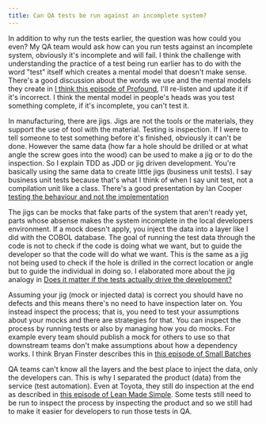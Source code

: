 ```yaml
---
title: Can QA tests be run against an incomplete system?
---
```


In addition to why run the tests earlier, the question was how could you even? 
My QA team would ask how can you run tests against an incomplete system, obviously it's incomplete and will fail. 
I think the challenge with understanding the practice of a test being run earlier has to do with the word "test" itself which creates a mental model that doesn't make sense. 
There's a good discussion about the words we use and the mental models they create in [I think this episode of Profound](https://www.profound-deming.com/profound-podcast/s4-e16-angela-montgomery-integrating-deming-and-goldratt-for-organizational-transformation), I'll re-listen and update it if it's incorrect.
I think the mental model in people's heads was you test something complete, if it's incomplete, you can't test it.

In manufacturing, there are jigs. 
Jigs are not the tools or the materials, they support the use of tool with the material. 
Testing is inspection. If I were to tell someone to test something before it's finished, obviously it can't be done. 
However the same data (how far a hole should be drilled or at what angle the screw goes into the wood) can be used to make a jig or to do the inspection.
So I explain TDD as JDD or jig driven development. You're basically using the same data to create little jigs (business unit tests). 
I say business unit tests because that's what I think of when I say unit test, not a compilation unit like a class.
There's a good presentation by Ian Cooper [testing the behaviour and not the implementation](https://www.youtube.com/watch?v=EZ05e7EMOLM)

The jigs can be mocks that fake parts of the system that aren't ready yet, parts whose absense makes the system incomplete in the local developers environment.
If a mock doesn't apply, you inject the data into a layer like I did with the COBOL database. 
The goal of running the test data through the code is not to check if the code is doing what we want, but to guide the developer so that the code will do what we want. 
This is the same as a jig not being used to check if the hole is drilled in the correct location or angle but to guide the individual in doing so.
I elaborated more about the jig analogy in [Does it matter if the tests actually drive the development?](3)

Assuming your jig (mock or injected data) is correct you should have no defects and this means there's no need to have inspection later on.
You instead inspect the process; that is, you need to test your assumptions about your mocks and there are strategies for that. 
You can inspect the process by running tests or also by managing how you do mocks. 
For example every team should publish a mock for others to use so that downstream teams don't make assumptions about how a dependency works.
I think Bryan Finster describes this in [this episode of Small Batches](https://smallbatches.fm/38/transcript)

QA teams can't know all the layers and the best place to inject the data, only the developers can.
This is why I separated the product (data) from the service (test automation). 
Even at Toyota, they still do inspection at the end as described in [this episode of Lean Made Simple](https://www.leanmadesimple.com/podcast/toyota-uk-tour-review).
Some tests still need to be run to inspect the process by inspecting the product and so we still had to make it easier for developers to run those tests in QA.
